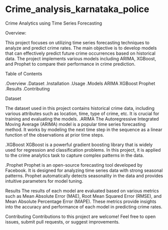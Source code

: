 # Crime_analysis_karnataka_police
Crime Analytics using Time Series Forecasting

Overview:

This project focuses on utilizing time series forecasting techniques to analyze and predict crime rates. The main objective is to develop models that can effectively predict future crime occurrences based on historical data. The project implements various models including ARIMA, XGBoost, and Prophet to compare their performance in crime prediction.




Table of Contents 

.Overview
.Dataset
.Installation
.Usage
.Models
  ARIMA
  XGBoost
  Prophet
.Results
.Contributing


Dataset

The dataset used in this project contains historical crime data, including various attributes such as location, time, type of crime, etc. It is crucial for training and evaluating the models.
.ARIMA
The Autoregressive Integrated Moving Average (ARIMA) model is a popular time series forecasting method. It works by modeling the next time step in the sequence as a linear function of the observations at prior time steps.

.XGBoost
XGBoost is a powerful gradient boosting library that is widely used for regression and classification problems. In this project, it is applied to the crime analytics task to capture complex patterns in the data.

.Prophet
Prophet is an open-source forecasting tool developed by Facebook. It is designed for analyzing time series data with strong seasonal patterns. Prophet automatically detects seasonality in the data and provides intuitive parameters for model tuning.

Results
The results of each model are evaluated based on various metrics such as Mean Absolute Error (MAE), Root Mean Squared Error (RMSE), and Mean Absolute Percentage Error (MAPE). These metrics provide insights into the accuracy and performance of each model in predicting crime rates.

Contributing
Contributions to this project are welcome! Feel free to open issues, submit pull requests, or suggest improvements.
